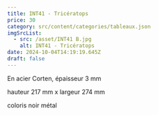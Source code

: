 ```yaml
---
title: INT41 - Tricératops
price: 30
category: src/content/categories/tableaux.json
imgSrcList:
  - src: /asset/INT41 B.jpg
    alt: INT41 - Tricératops
date: 2024-10-04T14:19:19.645Z
draft: false
---
```


En acier Corten, épaisseur 3 mm

hauteur 217 mm x largeur 274 mm

coloris noir métal

